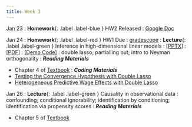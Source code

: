 ```yaml
---
title: Week 3
---
```


Jan 23
: **Homework**{: .label .label-blue } HW2 Released
  : [Google Doc](https://docs.google.com/document/d/1Pu9JfCyoOG-beTFZhlOh27w6f0k6vFPG82HhYAEbinI/edit?usp=sharing)

Jan 24
: **Homework**{: .label .label-red } HW1 Due
  : [gradescope](https://www.gradescope.com/courses/486969/)
: **Lecture**{: .label .label-green } Inference in high-dimensional linear models
  : [[PPTX]](https://github.com/stanford-msande228/winter23/raw/main/MSANDE228_Lecture5_Inference_in_High_Dimensional_Linear_Models.pptx)
  : [[PDF]](https://github.com/stanford-msande228/winter23/raw/main/MSANDE228_Lecture5_Inference_in_High_Dimensional_Linear_Models.pdf)
  : [[Demo Code]](https://github.com/stanford-msande228/winter23/blob/main/Lecture4-Demo.ipynb)
: double lasso; partialling out; intro to Neyman orthogonality
: ***Reading Materials***
- Chapter 4 of [Textbook](https://canvas.stanford.edu/files/10949713/download?download_frd=1)
: ***Coding Materials***
- [Testing the Convergence Hypothesis with Double Lasso](https://github.com/CausalAIBook/MetricsMLNotebooks/blob/main/PM2/convergence-hypothesis-double-lasso.ipynb)
- [Heterogeneous Predictive Wage Effects with Double Lasso](https://github.com/CausalAIBook/MetricsMLNotebooks/blob/main/PM2/python-heterogeneous-wage-effects.ipynb)

Jan 26
: **Lecture**{: .label .label-green } Causality in observational data
: confounding; conditional ignorability; identification by conditioning; identification via propensity scores
: ***Reading Materials***
- Chapter 5 of [Textbook](https://canvas.stanford.edu/files/10949713/download?download_frd=1)


